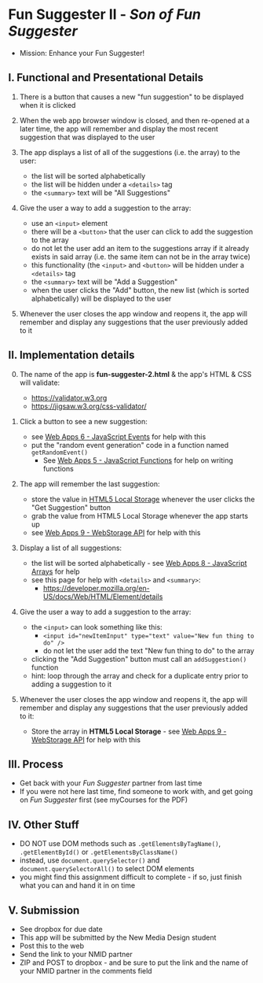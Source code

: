 # Fun Suggester II - *Son of Fun Suggester*


- Mission: Enhance your Fun Suggester!


## I. Functional and Presentational Details

1) There is a button that causes a new "fun suggestion" to be displayed when it is clicked

2) When the web app browser window is closed, and then re-opened at a later time, the app will remember and display the most recent suggestion that was displayed to the user

3) The app displays a list of all of the suggestions (i.e. the array) to the user:
    - the list will be sorted alphabetically
    - the list will be hidden under a `<details>` tag
    - the `<summary>` text will be  "All Suggestions"

4) Give the user a way to add a suggestion to the array:
    - use an `<input>` element
    - there will be a `<button>` that the user can click to add the suggestion to the array
    - do not let the user add an item to the suggestions array if it already exists in said array (i.e. the same item can not be in the array twice)
    - this functionality (the `<input>` and `<button>` will be hidden under a `<details>` tag
    - the `<summary>` text will be  "Add a Suggestion"
    - when the user clicks the "Add" button, the new list (which is sorted alphabetically) will be displayed to the user

5)  Whenever the user closes the app window and reopens it, the app will remember and display any suggestions that the user previously added to it



## II. Implementation details

0) The name of the app is **fun-suggester-2.html** & the app's HTML & CSS will validate:
    - https://validator.w3.org
    - https://jigsaw.w3.org/css-validator/

1) Click a button to see a new suggestion:
    - see [Web Apps 6 - JavaScript Events](./web-apps-6.md) for help with this
    - put the "random event generation" code in a function named `getRandomEvent()`
      - See [Web Apps 5 - JavaScript Functions](./web-apps-5.md) for help on writing functions

2) The app will remember the last suggestion:
   - store the value in [HTML5 Local Storage](https://developer.mozilla.org/en-US/docs/Web/API/Window/localStorage) whenever the user clicks the "Get Suggestion" button
   - grab the value from HTML5 Local Storage whenever the app starts up
   - see [Web Apps 9 - WebStorage API](./web-apps-9.md) for help with this
  
3) Display a list of all suggestions:
    - the list will be sorted alphabetically - see [Web Apps 8 - JavaScript Arrays](./web-apps-8.md) for help
    - see this page for help with `<details>` and `<summary>`: 
      - https://developer.mozilla.org/en-US/docs/Web/HTML/Element/details

4) Give the user a way to add a suggestion to the array: 
    - the `<input>` can look something like this: 
      - `<input id="newItemInput" type="text" value="New fun thing to do" />`
      - do not let the user add the text "New fun thing to do" to the array
    - clicking the "Add Suggestion" button must call an `addSuggestion()` function
    - hint: loop through the array and check for a duplicate entry prior to adding a suggestion to it
    
5) Whenever the user closes the app window and reopens it, the app will remember and display any suggestions that the user previously added to it:
    - Store the array in **HTML5 Local Storage** - see [Web Apps 9 - WebStorage API](./web-apps-9.md) for help with this

## III. Process
  - Get back with your *Fun Suggester* partner from last time
  - If you were not here last time, find someone to work with, and get going on *Fun Suggester* first (see myCourses for the PDF)
  
## IV. Other Stuff
  - DO NOT use DOM methods such as `.getElementsByTagName()`, `.getElementById()` or `.getElementsByClassName()`
  - instead, use `document.querySelector()` and `document.querySelectorAll()` to select DOM elements
  - you might find this assignment difficult to complete - if so, just finish what you can and hand it in on time

## V. Submission
  - See dropbox for due date
  - This app will be submitted by the New Media Design student
  - Post this to the web
  - Send the link to your NMID partner
  - ZIP and POST to dropbox - and be sure to put the link and the name of your NMID partner in the comments field
